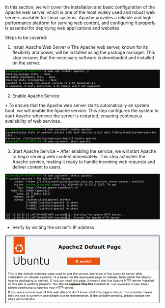 In this section, we will cover the installation and basic configuration of the Apache web server, which is one of the most widely used and robust web servers available for Linux systems. Apache provides a reliable and high-performance platform for serving web content, and configuring it properly is essential for deploying web applications and websites

Steps to be covered:

1.	Install Apache Web Server
o	The Apache web server, known for its flexibility and power, will be installed using the package manager. This step ensures that the necessary software is downloaded and installed on the server.
 
![screenshot1](screenshots/Picture1.png)

2.	Enable Apache Service

•	To ensure that the Apache web server starts automatically on system boot, we will enable the Apache service. This step configures the system to start Apache whenever the server is restarted, ensuring continuous availability of web services.

![screenshot1](screenshots/Picture2.png)


3.	Start Apache Service
•	After enabling the service, we will start Apache to begin serving web content immediately. This step activates the Apache service, making it ready to handle incoming web requests and deliver content to users.
 
 ![screenshot1](screenshots/Picture3.png)
 

 - Verify by visiting the server's IP address

 ![screenshot1](screenshots/Picture4.png)

